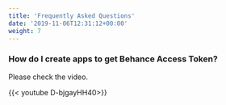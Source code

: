 ```yaml
---
title: 'Frequently Asked Questions'
date: '2019-11-06T12:31:12+00:00'
weight: 7
---
```


### How do I create apps to get Behance Access Token?

Please check the video.

{{< youtube D-bjgayHH40>}}